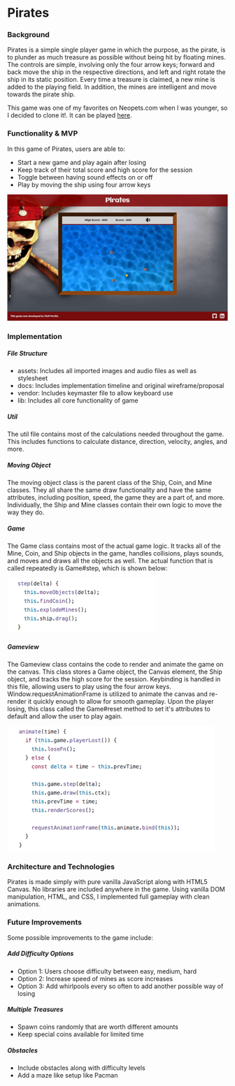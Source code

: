 # Pirates

### Background

Pirates is a simple single player game in which the purpose, as the pirate, is to plunder as much treasure as possible without being hit by floating mines. The controls are simple, involving only the four arrow keys; forward and back move the ship in the respective directions, and left and right rotate the ship in its static position. Every time a treasure is claimed, a new mine is added to the playing field. In addition, the mines are intelligent and move towards the pirate ship.

This game was one of my favorites on Neopets.com when I was younger, so I decided to clone it!. It can be played [here](https://vinitp94.github.io/Pirates/).

### Functionality & MVP

In this game of Pirates, users are able to:

- Start a new game and play again after losing
- Keep track of their total score and high score for the session
- Toggle between having sound effects on or off
- Play by moving the ship using four arrow keys

![landing](./assets/screenshots/landing.png)

### Implementation

##### File Structure

- assets: Includes all imported images and audio files as well as stylesheet
- docs: Includes implementation timeline and original wireframe/proposal
- vendor: Includes keymaster file to allow keyboard use
- lib: Includes all core functionality of game

##### Util

The util file contains most of the calculations needed throughout the game. This includes functions to calculate distance, direction, velocity, angles, and more.

##### Moving Object

The moving object class is the parent class of the Ship, Coin, and Mine classes. They all share the same draw functionality and have the same attributes, including position, speed, the game they are a part of, and more. Individually, the Ship and Mine classes contain their own logic to move the way they do.

##### Game

The Game class contains most of the actual game logic. It tracks all of the Mine, Coin, and Ship objects in the game, handles collisions, plays sounds, and moves and draws all the objects as well. The actual function that is called repeatedly is Game#step, which is shown below:

![step](./assets/screenshots/step.png)

##### Gameview

The Gameview class contains the code to render and animate the game on the canvas. This class stores a Game object, the Canvas element, the Ship object, and tracks the high score for the session. Keybinding is handled in this file, allowing users to play using the four arrow keys. Window.requestAnimationFrame is utilized to animate the canvas and re-render it quickly enough to allow for smooth gameplay. Upon the player losing, this class called the Game#reset method to set it's attributes to default and allow the user to play again.

![animate](./assets/screenshots/animate.png)

### Architecture and Technologies

Pirates is made simply with pure vanilla JavaScript along with HTML5 Canvas. No libraries are included anywhere in the game. Using vanilla DOM manipulation, HTML, and CSS, I implemented full gameplay with clean animations.

### Future Improvements

Some possible improvements to the game include:

##### Add Difficulty Options

- Option 1: Users choose difficulty between easy, medium, hard
- Option 2: Increase speed of mines as score increases
- Option 3: Add whirlpools every so often to add another possible way of losing

##### Multiple Treasures

- Spawn coins randomly that are worth different amounts
- Keep special coins available for limited time

##### Obstacles

- Include obstacles along with difficulty levels
- Add a maze like setup like Pacman
